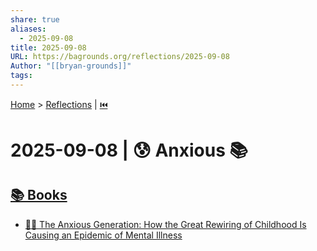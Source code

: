 ```yaml
---
share: true
aliases:
  - 2025-09-08
title: 2025-09-08
URL: https://bagrounds.org/reflections/2025-09-08
Author: "[[bryan-grounds]]"
tags:
---
```

[Home](../index.md) > [Reflections](./index.md) | [⏮️](./2025-09-07.md)  
# 2025-09-08 | 😰 Anxious 📚  
## [📚 Books](../books/index.md)  
- [📱😥 The Anxious Generation: How the Great Rewiring of Childhood Is Causing an Epidemic of Mental Illness](../books/the-anxious-generation-how-the-great-rewiring-of-childhood-is-causing-an-epidemic-of-mental-illness.md)